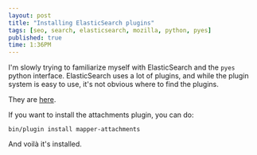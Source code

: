 ```yaml
---
layout: post
title: "Installing ElasticSearch plugins"
tags: [seo, search, elasticsearch, mozilla, python, pyes]
published: true
time: 1:36PM
---
```

[p]: http://elasticsearch.googlecode.com/svn/plugins/
I'm slowly trying to familiarize myself with ElasticSearch and the `pyes`
python interface.  ElasticSearch uses a lot of plugins, and while the plugin
system is easy to use, it's not obvious where to find the plugins.

They are [here][p].

If you want to install the attachments plugin, you can do:

    bin/plugin install mapper-attachments

And voilà it's installed.
